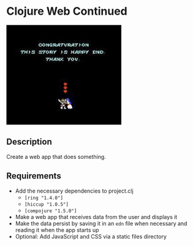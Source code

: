 # Clojure Web Continued

![screenshot](screenshot.jpg)

## Description

Create a web app that does something.

## Requirements

* Add the necessary dependencies to project.clj
  * `[ring "1.4.0"]`
  * `[hiccup "1.0.5"]`
  * `[compojure "1.5.0"]`
* Make a web app that receives data from the user and displays it
* Make the data persist by saving it in an `edn` file when necessary and reading it when the app starts up
* Optional: Add JavaScript and CSS via a static files directory
